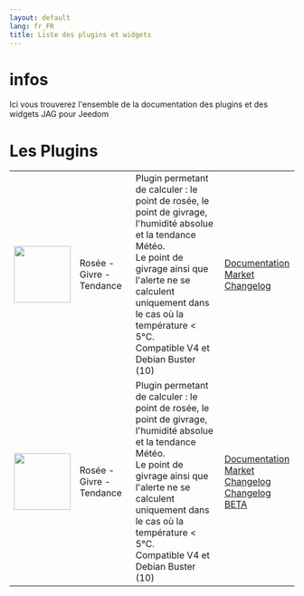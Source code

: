 ```yaml
---
layout: default
lang: fr_FR
title: Liste des plugins et widgets
---
```


# infos

Ici vous trouverez l'ensemble de la documentation des plugins et des widgets JAG pour Jeedom

# Les Plugins

|                                                                                                        |                          |                                                                                                                                                                                                                                                                       |                                                                                                                                                                       |
| ------------------------------------------------------------------------------------------------------ | ------------------------ | --------------------------------------------------------------------------------------------------------------------------------------------------------------------------------------------------------------------------------------------------------------------- | --------------------------------------------------------------------------------------------------------------------------------------------------------------------- |
| <img src="{{site.baseurl}}/plugin-rosee/{{site.img}}/rosee_icon.png" class="pluginLogo" width="100" /> | Rosée - Givre - Tendance | Plugin permetant de calculer : le point de rosée, le point de givrage, l'humidité absolue et la tendance Météo. <BR/>Le point de givrage ainsi que l'alerte ne se calculent uniquement dans le cas où la température < 5°C. <BR />Compatible V4 et Debian Buster (10) | [Documentation]({{site.baseurl}}/plugin-rosee/{{page.lang}})<br/>[Market]({{site.plugin}}1653)<br/>[Changelog]({{site.baseurl}}/plugin-rosee/{{page.lang}}/changelog) |
| <img src="{{site.baseurl}}/plugin-horoscope/{{site.img}}/horoscope_icon.png" class="pluginLogo" width="100" /> | Rosée - Givre - Tendance | Plugin permetant de calculer : le point de rosée, le point de givrage, l'humidité absolue et la tendance Météo. <BR/>Le point de givrage ainsi que l'alerte ne se calculent uniquement dans le cas où la température < 5°C. <BR />Compatible V4 et Debian Buster (10) | [Documentation]({{site.baseurl}}/plugin-horscope/{{page.lang}})<br/>[Market]({{site.plugin}}1653)<br/>[Changelog]({{site.baseurl}}/plugin-horoscope/{{page.lang}}/changelog) <br/>[Changelog BETA]({{site.baseurl}}/plugin-horoscope/{{page.lang}}/changelog_BETA) |
